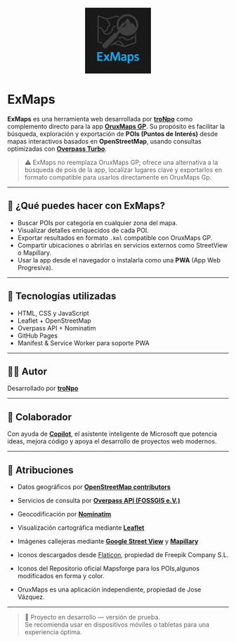 <p align="center">
  <img src="icons/logo512.png" alt="ExMaps Logo" width="150"/>
</p>

# ExMaps

**ExMaps** es una herramienta web desarrollada por [**troNpo**](https://github.com/troNpo) como complemento directo para la app [**OruxMaps GP**](https://play.google.com/store/apps/details?id=com.orux.oruxmapsDonate). Su propósito es facilitar la búsqueda, exploración y exportación de **POIs (Puntos de Interés)** desde mapas interactivos basados en **OpenStreetMap**, usando consultas optimizadas con [**Overpass Turbo**](https://overpass-turbo.eu/).

> ⚠️ ExMaps no reemplaza OruxMaps GP; ofrece una alternativa a la búsqueda de pois de la app, localizar lugares clave y exportarlos en formato compatible para usarlos directamente en OruxMaps Gp.

---

## 🔎 ¿Qué puedes hacer con ExMaps?

- Buscar POIs por categoría en cualquier zona del mapa.
- Visualizar detalles enriquecidos de cada POI.
- Exportar resultados en formato `.kml` compatible con OruxMaps GP.
- Compartir ubicaciones o abrirlas en servicios externos como StreetView o Mapillary.
- Usar la app desde el navegador o instalarla como una **PWA** (App Web Progresiva).

---

## 🧰 Tecnologías utilizadas

- HTML, CSS y JavaScript
- Leaflet + OpenStreetMap
- Overpass API + Nominatim
- GitHub Pages
- Manifest & Service Worker para soporte PWA

---

## 🧑‍💻 Autor

Desarrollado por [**troNpo**](https://github.com/troNpo)

---

## 🤖 Colaborador

Con ayuda de [**Copilot**](https://play.google.com/store/apps/details?id=com.microsoft.copilot), el asistente inteligente de Microsoft que potencia ideas, mejora código y apoya el desarrollo de proyectos web modernos.

---

## 📜 Atribuciones

- Datos geográficos por [**OpenStreetMap contributors**](https://www.openstreetmap.org/copyright)
- Servicios de consulta por [**Overpass API (FOSSGIS e.V.)**](https://www.fossgis.de/)
- Geocodificación por [**Nominatim**](https://nominatim.org/)
- Visualización cartográfica mediante [**Leaflet**](https://leafletjs.com/)
- Imágenes callejeras mediante [**Google Street View**](https://www.google.com/streetview/) y [**Mapillary**](https://www.mapillary.com/)
- Iconos descargados desde [Flaticon](https://www.flaticon.com/), propiedad de Freepik Company S.L.
- Iconos del Repositorio oficial Mapsforge para los POIs,algunos modificados en forma y color.
  
- OruxMaps es una aplicación independiente, propiedad de Jose Vázquez.


---

> 🧪 Proyecto en desarrollo — versión de prueba.  
> Se recomienda usar en dispositivos móviles o tabletas para una experiencia óptima.
